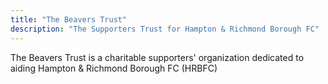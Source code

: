 ```yaml
---
title: "The Beavers Trust"
description: "The Supporters Trust for Hampton & Richmond Borough FC"
---
```


The Beavers Trust is a charitable supporters' organization dedicated to aiding Hampton & Richmond Borough FC (HRBFC)

